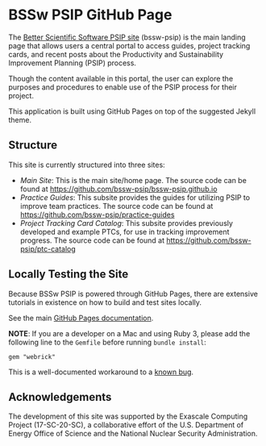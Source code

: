 # BSSw PSIP GitHub Page

The [Better Scientific Software PSIP site](https://bssw-psip.github.io/) (bssw-psip)
is the main landing page that allows users a central portal to access guides,
project tracking cards, and recent posts about the Productivity and
Sustainability Improvement Planning (PSIP) process.

Though the content available in this portal, the user can explore the purposes
and procedures to enable use of the PSIP process for their project.

This application is built using GitHub Pages on top of the suggested Jekyll
theme.

## Structure

This site is currently structured into three sites:

- _Main Site_: This is the main site/home page. The source code can be found at https://github.com/bssw-psip/bssw-psip.github.io
- _Practice Guides_: This subsite provides the guides for utilizing PSIP to improve team practices. The source code can be found at https://github.com/bssw-psip/practice-guides
- _Project Tracking Card Catalog_: This subsite provides previously developed and example PTCs, for use in tracking improvement progress. The source code can be found at https://github.com/bssw-psip/ptc-catalog

## Locally Testing the Site

Because BSSw PSIP is powered through GitHub Pages, there are extensive tutorials
in existence on how to build and test sites locally.

See the main [GitHub Pages documentation](https://docs.github.com/en/pages/setting-up-a-github-pages-site-with-jekyll/testing-your-github-pages-site-locally-with-jekyll).

**NOTE**: If you are a developer on a Mac and using Ruby 3, please add the
following line to the `Gemfile` before running `bundle install`:
```
gem "webrick"
```
This is a well-documented workaround to a [known bug](https://github.com/jekyll/jekyll/issues/8523).

## Acknowledgements

The development of this site was supported by the Exascale Computing Project
(17-SC-20-SC), a collaborative effort of the U.S. Department of Energy
Office of Science and the National Nuclear Security Administration.
